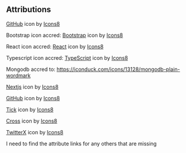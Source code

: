 
## Attributions

<a target="_blank" href="https://icons8.com/icon/62856/github">GitHub</a> icon by <a target="_blank" href="https://icons8.com">Icons8</a>

Bootstrap icon accred: <a target="_blank" href="https://icons8.com/icon/84710/bootstrap">Bootstrap</a> icon by <a target="_blank" href="https://icons8.com">Icons8</a>

React icon accred: <a target="_blank" href="https://icons8.com/icon/NfbyHexzVEDk/react">React</a> icon by <a target="_blank" href="https://icons8.com">Icons8</a>

Typescript icon accred: <a target="_blank" href="https://icons8.com/icon/uJM6fQYqDaZK/typescript">TypeScript</a> icon by <a target="_blank" href="https://icons8.com">Icons8</a>

Mongodb accred to: https://iconduck.com/icons/13128/mongodb-plain-wordmark

<a target="_blank" href="https://icons8.com/icon/r2OarXWQc7B6/next.js">Nextjs</a> icon by <a target="_blank" href="https://icons8.com">Icons8</a>

<a target="_blank" href="https://icons8.com/icon/12599/github">GitHub</a> icon by <a target="_blank" href="https://icons8.com">Icons8</a>

<a target="_blank" href="https://icons8.com/icon/12402/checkmark">Tick</a> icon by <a target="_blank" href="https://icons8.com">Icons8</a>

<a target="_blank" href="https://icons8.com/icon/38840/multiplication">Cross</a> icon by <a target="_blank" href="https://icons8.com">Icons8</a>

<a target="_blank" href="https://icons8.com/icon/fJp7hepMryiw/twitterx">TwitterX</a> icon by <a target="_blank" href="https://icons8.com">Icons8</a>

I need to find the attribute links for any others that are missing